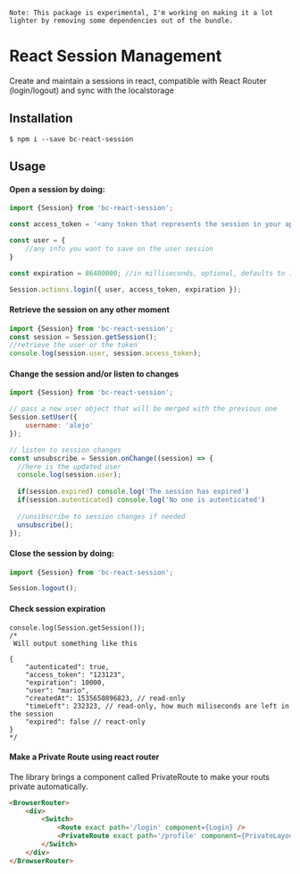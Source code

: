 ```
Note: This package is experimental, I'm working on making it a lot lighter by removing some dependencies out of the bundle.
```

# React Session Management

Create and maintain a sessions in react, compatible with React Router (login/logout) and sync with the localstorage

## Installation

```
$ npm i --save bc-react-session
```

## Usage

#### Open a session by doing:
```js
import {Session} from 'bc-react-session';

const access_token = '<any token that represents the session in your api>';

const user = {
    //any info you want to save on the user session
}

const expiration = 86400000; //in milliseconds, optional, defaults to 1 day

Session.actions.login({ user, access_token, expiration });
```

#### Retrieve the session on any other moment
```js
import {Session} from 'bc-react-session';
const session = Session.getSession();
//retrieve the user or the token
console.log(session.user, session.access_token);
```

#### Change the session and/or listen to changes
```js
import {Session} from 'bc-react-session';

// pass a new user object that will be merged with the previous one
Session.setUser({
    username: 'alejo'
});

// listen to session changes
const unsubscribe = Session.onChange((session) => {
  //here is the updated user
  console.log(session.user);
  
  if(session.expired) console.log('The session has expired')
  if(session.autenticated) console.log('No one is autenticated')
  
  //unsibscribe to session changes if needed
  unsubscribe();
});
```

#### Close the session by doing:
```js
import {Session} from 'bc-react-session';

Session.logout();
```

#### Check session expiration
```
console.log(Session.getSession());
/*
 Will output something like this
 
{
	"autenticated": true,
	"access_token": "123123",
	"expiration": 10000,
	"user": "mario",
	"createdAt": 1535650896823, // read-only
	"timeLeft": 232323, // read-only, how much miliseconds are left in the session
	"expired": false // react-only
}
*/
```

#### Make a Private Route using react router

The library brings a component called PrivateRoute to make your routs private automatically.

```html
<BrowserRouter>
    <div>
        <Switch>
            <Route exact path='/login' component={Login} />
            <PrivateRoute exact path='/profile' component={PrivateLayout} />
        </Switch>
    </div>
</BrowserRouter>
```